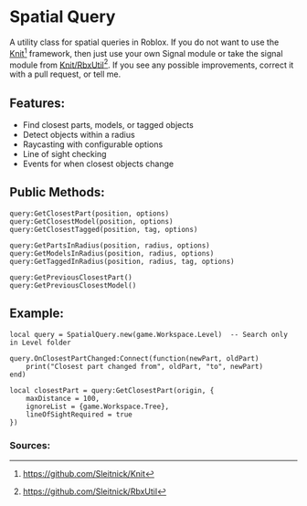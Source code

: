 # Spatial Query
A utility class for spatial queries in Roblox. If you do not want to use the [Knit](https://sleitnick.github.io/Knit)[^1] framework, then just use your own Signal module or take the signal module from [Knit/RbxUtil](https://sleitnick.github.io/RbxUtil/api/Signal/)[^2]. If you see any possible improvements, correct it with a pull request, or tell me.

## Features:
*    Find closest parts, models, or tagged objects
*    Detect objects within a radius
*    Raycasting with configurable options
*    Line of sight checking
*    Events for when closest objects change

## Public Methods:
```luau
query:GetClosestPart(position, options)
query:GetClosestModel(position, options)
query:GetClosestTagged(position, tag, options)

query:GetPartsInRadius(position, radius, options)
query:GetModelsInRadius(position, radius, options)
query:GetTaggedInRadius(position, radius, tag, options)

query:GetPreviousClosestPart()
query:GetPreviousClosestModel()
```

## Example:
```luau
local query = SpatialQuery.new(game.Workspace.Level)  -- Search only in Level folder

query.OnClosestPartChanged:Connect(function(newPart, oldPart)
    print("Closest part changed from", oldPart, "to", newPart)
end)

local closestPart = query:GetClosestPart(origin, {
    maxDistance = 100,
    ignoreList = {game.Workspace.Tree},
    lineOfSightRequired = true
})
```

### Sources:
[^1]: https://github.com/Sleitnick/Knit
[^2]: https://github.com/Sleitnick/RbxUtil
